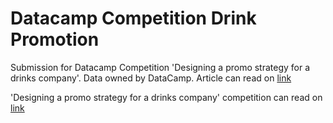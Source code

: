 # Datacamp Competition Drink Promotion

Submission for Datacamp Competition 'Designing a promo strategy for a drinks company'. Data owned by DataCamp. Article can read on
[link](https://medium.com/@research.andrewmanuelt/strategi-promosi-minuman-dengan-algoritma-kmeans-dan-pca-datacamp-challenge-89cd5bbff0ac)

'Designing a promo strategy for a drinks company' competition can read on
[link](https://app.datacamp.com/learn/competitions/russian-alcohol-promotions)
